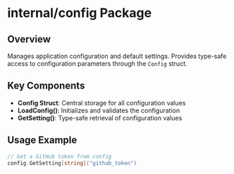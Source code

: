 # internal/config Package
## Overview
Manages application configuration and default settings. Provides type-safe access to configuration parameters through the `Config` struct.

## Key Components
- **Config Struct**: Central storage for all configuration values
- **LoadConfig()**: Initializes and validates the configuration
- **GetSetting<T>()**: Type-safe retrieval of configuration values

## Usage Example
```go
// Get a GitHub token from config
config.GetSetting[string]("github_token")
```
